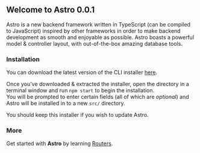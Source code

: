 ## Welcome to Astro 0.0.1

Astro is a new backend framework written in TypeScript (can be compiled to JavaScript) inspired by other frameworks in order to make backend development as smooth and enjoyable as possible. Astro boasts a powerful model & controller layout, with out-of-the-box amazing database tools.

### Installation

You can download the latest version of the CLI installer [here](https://google.com/).  

Once you've downloaded & extracted the installer, open the directory in a terminal window and run `npm start` to begin the installation.  
You will be prompted to enter certain fields (all of which are *optional*) and Astro will be installed in to a new `src/` directory.  
  
You should keep this installer if you wish to update Astro.

### More
Get started with **Astro** by learning [Routers](https://spliitzx.github.io/astro-docs/routing).